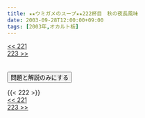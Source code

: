 ```yaml
---
title: ★★ウミガメのスープ★★222杯目　秋の夜長風味
date: 2003-09-28T12:00:00+09:00
tags: [2003年,オカルト板]
---
```

<div class="th_left"><a href="../221"><< 221</a></div>
<div class="th_right"><a href="../223">223 >></a></div>
<br><br>
<script src="../../js/cupsoup.js"></script>
<form>
<input type="button" value="問題と解説のみにする" onClick="toggleCupsoup()">
</form>
{{< 222 >}}
<div class="th_left"><a href="../221"><< 221</a></div>
<div class="th_right"><a href="../223">223 >></a></div>